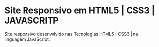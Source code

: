 # Site Responsivo em HTML5 | CSS3 | JAVASCRITP

 Site responsivo desenvolvido nas Tecnologias HTML5 | CSS3 | na linguagem JavaScript.
